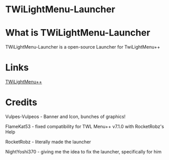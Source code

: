 # TWiLightMenu-Launcher
# What is TWiLightMenu-Launcher
TWiLightMenu-Launcher is a open-source Launcher for TwiLightMenu++

# Links
[TWiLightMenu++](https://github.com/RocketRobz/TWiLightMenu)


# Credits
Vulpes-Vulpeos - Banner and Icon, bunches of graphics!

FlameKat53 - fixed compatibility for TWL Menu++ v7.1.0 with RocketRobz's Help

RocketRobz - literally made the launcher

NightYoshi370 - giving me the idea to fix the launcher, specifically for him
